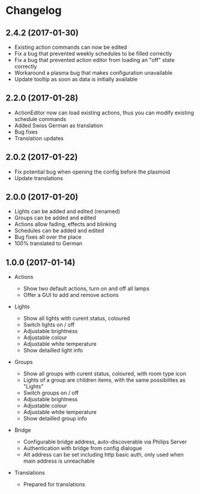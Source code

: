 # Changelog 

## 2.4.2 (2017-01-30) 

* Existing action commands can now be edited
* Fix a bug that prevented weekly schedules to be filled correctly
* Fix a bug that prevented action editor from loading an "off" state correctly
* Workaround a plasma bug that makes configuration unavailable
* Update tooltip as soon as data is initially available

## 2.2.0 (2017-01-28)

* ActionEditor now can load existing actions, thus you can modify existing schedule commands
* Added Swiss German as translation
* Bug fixes 
* Translation updates

## 2.0.2 (2017-01-22)

* Fix potential bug when opening the config before the plasmoid
* Update translations 

## 2.0.0 (2017-01-20)

* Lights can be added and edited (renamed)
* Groups can be added and edited
* Actions allow fading, effects and blinking
* Schedules can be added and edited
* Bug fixes all over the place
* 100% translated to German

## 1.0.0 (2017-01-14) 

* Actions
  * Show two default actions, turn on and off all lamps
  * Offer a GUI to add and remove actions

* Lights
  * Show all lights with curent status, coloured
  * Switch lights on / off
  * Adjustable brightness
  * Adjustable colour
  * Adjustable white temperature
  * Show detailled light info 

* Groups
  * Show all groups with curent status, coloured, with room type icon
  * Lights of a group are children items, with the same possibilites as "Lights"
  * Switch groups on / off
  * Adjustable brightness
  * Adjustable colour
  * Adjustable white temperature
  * Show detailled group info 
  
* Bridge
  * Configurable bridge address, auto-discoverable via Philips Server
  * Authentication with bridge from config dialogue
  * Alt address can be set including http basic auth, only used when main address is unreachable

* Translations
  * Prepared for translations
